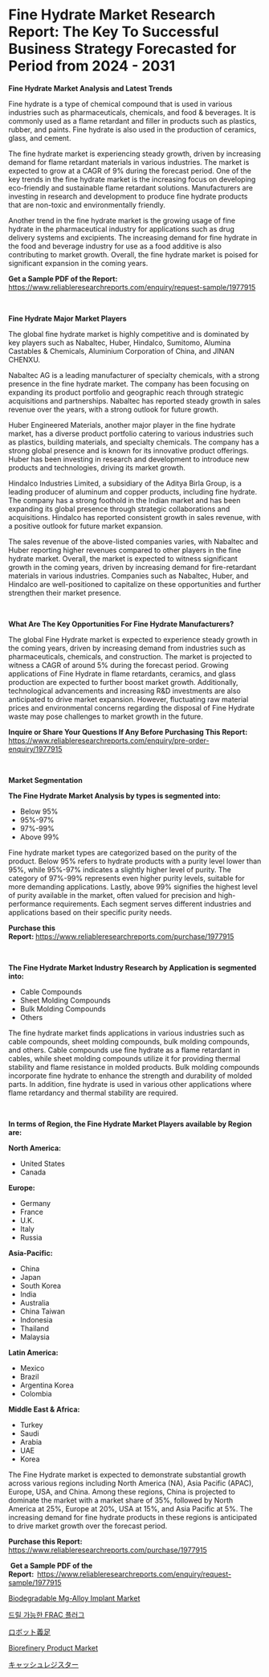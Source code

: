 <p><h1>Fine Hydrate Market Research Report: The Key To Successful Business Strategy Forecasted for Period from 2024 - 2031</h1></p><p><strong>Fine Hydrate Market Analysis and Latest Trends</strong></p>
<p><p>Fine hydrate is a type of chemical compound that is used in various industries such as pharmaceuticals, chemicals, and food & beverages. It is commonly used as a flame retardant and filler in products such as plastics, rubber, and paints. Fine hydrate is also used in the production of ceramics, glass, and cement.</p><p>The fine hydrate market is experiencing steady growth, driven by increasing demand for flame retardant materials in various industries. The market is expected to grow at a CAGR of 9% during the forecast period. One of the key trends in the fine hydrate market is the increasing focus on developing eco-friendly and sustainable flame retardant solutions. Manufacturers are investing in research and development to produce fine hydrate products that are non-toxic and environmentally friendly.</p><p>Another trend in the fine hydrate market is the growing usage of fine hydrate in the pharmaceutical industry for applications such as drug delivery systems and excipients. The increasing demand for fine hydrate in the food and beverage industry for use as a food additive is also contributing to market growth. Overall, the fine hydrate market is poised for significant expansion in the coming years.</p></p>
<p><strong>Get a Sample PDF of the Report:&nbsp;</strong> <a href="https://www.reliableresearchreports.com/enquiry/request-sample/1977915">https://www.reliableresearchreports.com/enquiry/request-sample/1977915</a></p>
<p>&nbsp;</p>
<p><strong>Fine Hydrate Major Market Players</strong></p>
<p><p>The global fine hydrate market is highly competitive and is dominated by key players such as Nabaltec, Huber, Hindalco, Sumitomo, Alumina Castables & Chemicals, Aluminium Corporation of China, and JINAN CHENXU.</p><p>Nabaltec AG is a leading manufacturer of specialty chemicals, with a strong presence in the fine hydrate market. The company has been focusing on expanding its product portfolio and geographic reach through strategic acquisitions and partnerships. Nabaltec has reported steady growth in sales revenue over the years, with a strong outlook for future growth.</p><p>Huber Engineered Materials, another major player in the fine hydrate market, has a diverse product portfolio catering to various industries such as plastics, building materials, and specialty chemicals. The company has a strong global presence and is known for its innovative product offerings. Huber has been investing in research and development to introduce new products and technologies, driving its market growth.</p><p>Hindalco Industries Limited, a subsidiary of the Aditya Birla Group, is a leading producer of aluminum and copper products, including fine hydrate. The company has a strong foothold in the Indian market and has been expanding its global presence through strategic collaborations and acquisitions. Hindalco has reported consistent growth in sales revenue, with a positive outlook for future market expansion.</p><p>The sales revenue of the above-listed companies varies, with Nabaltec and Huber reporting higher revenues compared to other players in the fine hydrate market. Overall, the market is expected to witness significant growth in the coming years, driven by increasing demand for fire-retardant materials in various industries. Companies such as Nabaltec, Huber, and Hindalco are well-positioned to capitalize on these opportunities and further strengthen their market presence.</p></p>
<p>&nbsp;</p>
<p><strong>What Are The Key Opportunities For Fine Hydrate Manufacturers?</strong></p>
<p><p>The global Fine Hydrate market is expected to experience steady growth in the coming years, driven by increasing demand from industries such as pharmaceuticals, chemicals, and construction. The market is projected to witness a CAGR of around 5% during the forecast period. Growing applications of Fine Hydrate in flame retardants, ceramics, and glass production are expected to further boost market growth. Additionally, technological advancements and increasing R&D investments are also anticipated to drive market expansion. However, fluctuating raw material prices and environmental concerns regarding the disposal of Fine Hydrate waste may pose challenges to market growth in the future.</p></p>
<p><strong>Inquire or Share Your Questions If Any Before Purchasing This Report:</strong> <a href="https://www.reliableresearchreports.com/enquiry/pre-order-enquiry/1977915">https://www.reliableresearchreports.com/enquiry/pre-order-enquiry/1977915</a></p>
<p>&nbsp;</p>
<p><strong>Market Segmentation</strong></p>
<p><strong>The Fine Hydrate Market Analysis by types is segmented into:</strong></p>
<p><ul><li>Below 95%</li><li>95%-97%</li><li>97%-99%</li><li>Above 99%</li></ul></p>
<p><p>Fine hydrate market types are categorized based on the purity of the product. Below 95% refers to hydrate products with a purity level lower than 95%, while 95%-97% indicates a slightly higher level of purity. The category of 97%-99% represents even higher purity levels, suitable for more demanding applications. Lastly, above 99% signifies the highest level of purity available in the market, often valued for precision and high-performance requirements. Each segment serves different industries and applications based on their specific purity needs.</p></p>
<p><strong>Purchase this Report:&nbsp;</strong><a href="https://www.reliableresearchreports.com/purchase/1977915">https://www.reliableresearchreports.com/purchase/1977915</a></p>
<p>&nbsp;</p>
<p><strong>The Fine Hydrate Market Industry Research by Application is segmented into:</strong></p>
<p><ul><li>Cable Compounds</li><li>Sheet Molding Compounds</li><li>Bulk Molding Compounds</li><li>Others</li></ul></p>
<p><p>The fine hydrate market finds applications in various industries such as cable compounds, sheet molding compounds, bulk molding compounds, and others. Cable compounds use fine hydrate as a flame retardant in cables, while sheet molding compounds utilize it for providing thermal stability and flame resistance in molded products. Bulk molding compounds incorporate fine hydrate to enhance the strength and durability of molded parts. In addition, fine hydrate is used in various other applications where flame retardancy and thermal stability are required.</p></p>
<p>&nbsp;</p>
<p><strong>In terms of Region, the Fine Hydrate Market Players available by Region are:</strong></p>
<p>
    <p> <strong> North America: </strong>
        <ul>
            <li>United States</li>
            <li>Canada</li>
        </ul>
        </p> 
    <p> <strong> Europe: </strong>
        <ul>
            <li>Germany</li>
            <li>France</li>
            <li>U.K.</li>
            <li>Italy</li>
            <li>Russia</li>
        </ul>
        </p> 
    <p> <strong> Asia-Pacific: </strong>
        <ul>
            <li>China</li>
            <li>Japan</li>
            <li>South Korea</li>
            <li>India</li>
            <li>Australia</li>
            <li>China Taiwan</li>
            <li>Indonesia</li>
            <li>Thailand</li>
            <li>Malaysia</li>
        </ul>
        </p> 
    <p> <strong> Latin America: </strong>
        <ul>
            <li>Mexico</li>
            <li>Brazil</li>
            <li>Argentina Korea</li>
            <li>Colombia</li>
        </ul>
        </p> 
    <p> <strong> Middle East & Africa: </strong>
        <ul>
            <li>Turkey</li>
            <li>Saudi</li>
            <li>Arabia</li>
            <li>UAE</li>
            <li>Korea</li>
        </ul>
    </p>
    </p>
<p><p>The Fine Hydrate market is expected to demonstrate substantial growth across various regions including North America (NA), Asia Pacific (APAC), Europe, USA, and China. Among these regions, China is projected to dominate the market with a market share of 35%, followed by North America at 25%, Europe at 20%, USA at 15%, and Asia Pacific at 5%. The increasing demand for fine hydrate products in these regions is anticipated to drive market growth over the forecast period.</p></p>
<p><strong>Purchase this Report: </strong><a href="https://www.reliableresearchreports.com/purchase/1977915">https://www.reliableresearchreports.com/purchase/1977915</a></p>
<p>&nbsp;<strong>Get a Sample PDF of the Report:&nbsp;&nbsp;</strong><a href="https://www.reliableresearchreports.com/enquiry/request-sample/1977915">https://www.reliableresearchreports.com/enquiry/request-sample/1977915</a></p>
<p><strong></strong></p>
<p><p><a href="https://issuu.com/reportprime-2/docs/biodegradable-mg-alloy-implant-market-size-2030.pp">Biodegradable Mg-Alloy Implant Market</a></p><p><a href="https://github.com/bvubpqd5241630/Market-Research-Report-List-1/blob/main/67097251810.md">드릴 가능한 FRAC 플러그</a></p><p><a href="https://github.com/bucuel854722/Market-Research-Report-List-1/blob/main/55418402149.md">ロボット義足</a></p><p><a href="https://github.com/ChiragRP21/Market-Research-Report-List-3/blob/main/biorefinery-product-market.md">Biorefinery Product Market</a></p><p><a href="https://github.com/xemfu2379520/Market-Research-Report-List-1/blob/main/23853462148.md">キャッシュレジスター</a></p></p>